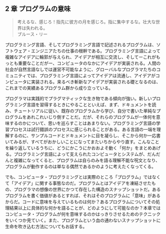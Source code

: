 ## 2 章 プログラムの意味

> 考えるな、感じろ！指先に彼方の月を感じろ。指に集中するな。壮大な世界は失われる。   
> ブルース・リー

プログラミング言語、そしてプログラミング言語で記述されるプログラムは、ソフトウェア・エンジニアたちの仕事の根幹である。プログラミング言語によって複雑なアイデアに輪郭が与えられ、アイデアが相互に交流し、そしてーこれがもっとも重要なことだがー、コンピュータのなかにアイデアが実装される。人間の社会が自然言語なしでは運営不可能なように、グローバルなプログラマたちのコミュニティでは、プログラミング言語によってアイデアは流通し、アイデアがコンピュータに実装される。来るべき斬新なアイデアが実装される礎となるのは、これまでの実績あるプログラム群から成り立っている。  


プログラマは実践的でプラグマティックな生き物である傾向が強い。新しいプログラミング言語を習得するときにやることといえば、まず、ドキュメントを読み、チュートリアルに従い、既存のプログラムから学び、自分で書いた単純なプログラムをあれこれいじり倒すことだ。だが、それらのプログラムが一体何を意味するのかについて、思いを巡らすことはあまりない。プログラミング言語の学習プロセスは試行錯誤のプロセスに感じられることがある。ある言語の一端を理解するのに、サンプルコードとドキュメントに目を凝らし、そこから何か一応書いてみるが、すべてがおかしいことになってまたいちからやり直す。こんなことを繰り返しているうちに、どうにかこうにかおおよそ動く「何か」をまとめあげる。プログラミング言語によって支えられたコンピュータとシステムが、だんだんと複雑になってくると、プログラムは自らのみを語る理解不能な呪文となり、プログラムが動作するのは単なる偶然であるかのように考えたくなってくる。  

でも、コンピュータ・プログラミングとは実際のところ「プログラム」ではなくて「アイデア」に関する事態なのだ。プログラムとはアイデアを凍結させたもの、プログラマの想像の世界にかつて存在した構造のスナップショットだ。あるプログラムを書く価値があるとすれば、それはそのプログラムに「意味」があるからだ。コードに意味を与えているものは何か？あるプログラムについてその処理結果以上に具体的な何かを語ることが、どのようにして可能なのか？本章ではコンピュータ・プログラムが何を意味するのかはっきりさせるためのテクニックをいくつか見ていく。また、プログラムという血の通わないスナップショットに生命を吹き込む方法についてもお話する。
